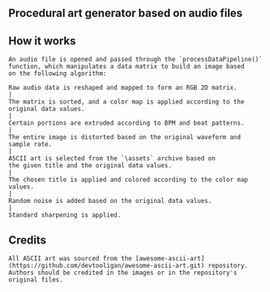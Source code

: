 ## Procedural art generator based on audio files

## How it works

    An audio file is opened and passed through the `processDataPipeline()` 
    function, which manipulates a data matrix to build an image based 
    on the following algorithm:

    Raw audio data is reshaped and mapped to form an RGB 2D matrix.
    |
    The matrix is sorted, and a color map is applied according to the original data values.
    |
    Certain portions are extruded according to BPM and beat patterns.
    |
    The entire image is distorted based on the original waveform and sample rate.
    |
    ASCII art is selected from the `\assets` archive based on 
    the given title and the original data values.
    |
    The chosen title is applied and colored according to the color map values.
    |
    Random noise is added based on the original data values.
    |
    Standard sharpening is applied.

## Credits 

    All ASCII art was sourced from the [awesome-ascii-art]
    (https://github.com/devtooligan/awesome-ascii-art.git) repository. 
    Authors should be credited in the images or in the repository's original files.